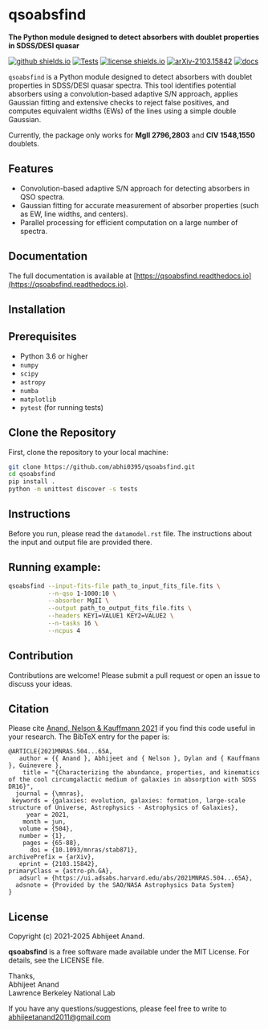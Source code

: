 qsoabsfind
============

**The Python module designed to detect absorbers with doublet properties in SDSS/DESI quasar**

[![github shields.io](https://img.shields.io/badge/GitHub-abhi0395%2Fqsoabsfind-blue.svg?style=flat)](https://github.com/abhi0395/qsoabsfind)
[![Tests](https://github.com/abhi0395/qsoabsfind/actions/workflows/tests.yml/badge.svg)](https://github.com/abhi0395/qsoabsfind/actions)
[![license shields.io](http://img.shields.io/badge/license-MIT-blue.svg?style=flat)](https://github.com/abhi0395/qsoabsfind/blob/main/LICENSE)
[![arXiv-2103.15842](http://img.shields.io/badge/arXiv-2103.15842-orange.svg?style=flat)](https://arxiv.org/abs/2103.15842)
[![docs](https://readthedocs.org/projects/emcee/badge/?version=latest)](https://qsoabsfind.readthedocs.io/)

`qsoabsfind` is a Python module designed to detect absorbers with doublet properties in SDSS/DESI quasar spectra. This tool identifies potential absorbers using a convolution-based adaptive S/N approach, applies Gaussian fitting and extensive checks to reject false positives, and computes equivalent widths (EWs) of the lines using a simple double Gaussian.

Currently, the package only works for **MgII 2796,2803** and **CIV 1548,1550** doublets.

Features
--------

- Convolution-based adaptive S/N approach for detecting absorbers in QSO spectra.
- Gaussian fitting for accurate measurement of absorber properties (such as EW, line widths, and centers).
- Parallel processing for efficient computation on a large number of spectra.

Documentation
-------------

The full documentation is available at [https://qsoabsfind.readthedocs.io](https://qsoabsfind.readthedocs.io).

Installation
------------

Prerequisites
-------------

- Python 3.6 or higher
- `numpy`
- `scipy`
- `astropy`
- `numba`
- `matplotlib`
- `pytest` (for running tests)

Clone the Repository
--------------------

First, clone the repository to your local machine:

```sh
git clone https://github.com/abhi0395/qsoabsfind.git
cd qsoabsfind
pip install .
python -m unittest discover -s tests

```

Instructions
-------------

Before you run, please read the `datamodel.rst` file. The instructions about the input and output file are provided there.

Running example:
----------------

```sh
qsoabsfind --input-fits-file path_to_input_fits_file.fits \
           --n-qso 1-1000:10 \
           --absorber MgII \
           --output path_to_output_fits_file.fits \
           --headers KEY1=VALUE1 KEY2=VALUE2 \
           --n-tasks 16 \
           --ncpus 4
```

Contribution
------------

Contributions are welcome! Please submit a pull request or open an issue to discuss your ideas.

Citation
--------

Please cite [Anand, Nelson & Kauffmann 2021](https://arxiv.org/abs/2103.15842) if you find this code useful in your research. The BibTeX entry for the paper is:

    @ARTICLE{2021MNRAS.504...65A,
       author = {{ Anand }, Abhijeet and { Nelson }, Dylan and { Kauffmann }, Guinevere },
        title = "{Characterizing the abundance, properties, and kinematics of the cool circumgalactic medium of galaxies in absorption with SDSS DR16}",
      journal = {\mnras},
     keywords = {galaxies: evolution, galaxies: formation, large-scale structure of Universe, Astrophysics - Astrophysics of Galaxies},
         year = 2021,
        month = jun,
       volume = {504},
       number = {1},
        pages = {65-88},
          doi = {10.1093/mnras/stab871},
    archivePrefix = {arXiv},
       eprint = {2103.15842},
    primaryClass = {astro-ph.GA},
       adsurl = {https://ui.adsabs.harvard.edu/abs/2021MNRAS.504...65A},
      adsnote = {Provided by the SAO/NASA Astrophysics Data System}
    }


License
-------

Copyright (c) 2021-2025 Abhijeet Anand.  

**qsoabsfind** is a free software made available under the MIT License. For details, see the LICENSE file.


Thanks,  
Abhijeet Anand  
Lawrence Berkeley National Lab  

If you have any questions/suggestions, please feel free to write to abhijeetanand2011@gmail.com
